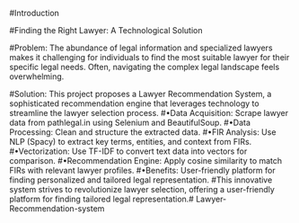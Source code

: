 #Introduction  

#Finding the Right Lawyer: A Technological Solution  

#Problem: The abundance of legal information and specialized lawyers makes it challenging for individuals to find the most suitable lawyer for their specific legal needs. Often, navigating the complex legal landscape feels overwhelming.  

#Solution: This project proposes a Lawyer Recommendation System, a sophisticated recommendation engine that
leverages technology to streamline the lawyer selection process.
#•Data Acquisition: Scrape lawyer data from pathlegal.in using Selenium and BeautifulSoup.
#•Data Processing: Clean and structure the extracted data.
#•FIR Analysis: Use NLP (Spacy) to extract key terms, entities, and context from FIRs.
#•Vectorization: Use TF-IDF to convert text data into vectors for comparison.
#•Recommendation Engine: Apply cosine similarity to match FIRs with relevant lawyer profiles.
#•Benefits: User-friendly platform for finding personalized and tailored legal representation.
#This innovative system strives to revolutionize lawyer selection, offering a user-friendly platform for finding
tailored legal representation.# Lawyer-Recommendation-system
